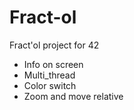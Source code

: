 # Fract-ol
Fract'ol project for 42


- Info on screen
- Multi_thread
- Color switch
- Zoom and move relative
